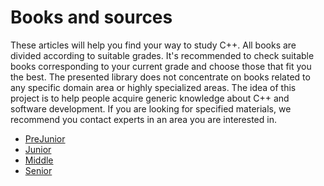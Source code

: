 # Books and sources

These articles will help you find your way to study C++. All books are divided according to suitable grades. It's recommended to check suitable books corresponding to your current grade and choose those that fit you the best. The presented library does not concentrate on books related to any specific domain area or highly specialized areas. The idea of this project is to help people acquire generic knowledge about C++ and software development. If you are looking for specified materials, we recommend you contact experts in an area you are interested in. 

- [PreJunior](PreJunior.md)
- [Junior](Junior.md)
- [Middle](Middle.md)
- [Senior](Senior.md)
